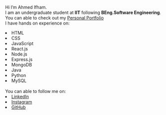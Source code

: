 Hi I’m Ahmed Ifham. 
<br>
I am an undergraduate student at <b>IIT</b> following <b> BEng.Software Engineering</b>.
<br>You can able to check out my <a href="https://ifham212.github.io/"> Personal Portfolio </a>
<br>I have hands on experience on:
<li>HTML
<li>CSS
<li>JavaScript
<li>React.js
<li>Node.js
<li>Express.js
<li>MongoDB
<li>Java
<li>Python
<li>MySQL
<br>
<br> You can able to follow me on:
<li><a href=
"https://www.linkedin.com/in/ahmed-ifham-2554a11a5">LinkedIn</a>
<li><a href=
"https://www.instagram.com/ifham21/?hl=en">Instagram</a>
<li><a href=
"https://github.com/ifham212">GitHub</a>

